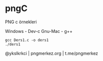 # pngC
PNG c örnekleri

Windows - Dev-c
Gnu-Mac - g++

    gcc Ders1.c -o ders1
    ./ders1
    
@ykslkrkci | pngmerkez.org | t.me/pngmerkez
